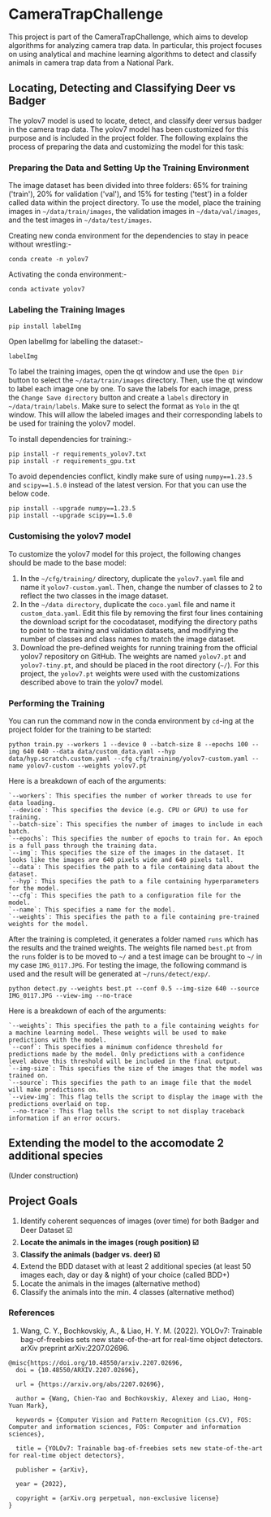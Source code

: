 # CameraTrapChallenge

This project is part of the CameraTrapChallenge, which aims to develop algorithms for analyzing camera trap data. In particular, this project focuses on using analytical and machine learning algorithms to detect and classify animals in camera trap data from a National Park.

## Locating, Detecting and Classifying Deer vs Badger
The yolov7 model is used to locate, detect, and classify deer versus badger in the camera trap data. The yolov7 model has been customized for this purpose and is included in the project folder. The following explains the process of preparing the data and customizing the model for this task:

### Preparing the Data and Setting Up the Training Environment
The image dataset has been divided into three folders: 65% for training ('train'), 20% for validation ('val'), and 15% for testing ('test') in a folder called data within the project directory. To use the model, place the training images in `~/data/train/images`, the validation images in `~/data/val/images`, and the test images in `~/data/test/images`.

Creating new conda environment for the dependencies to stay in peace without wrestling:-
```
conda create -n yolov7
```
Activating the conda environment:-
```
conda activate yolov7
```
### Labeling the Training Images
```
pip install labelImg
```
Open labelImg for labelling the dataset:-
```
labelImg
```
To label the training images, open the qt window and use the `Open Dir` button to select the `~/data/train/images` directory. Then, use the qt window to label each image one by one. To save the labels for each image, press the `Change Save directory` button and create a `labels` directory in `~/data/train/labels`. Make sure to select the format as `Yolo` in the qt window. This will allow the labeled images and their corresponding labels to be used for training the yolov7 model.

To install dependencies for training:-
```
pip install -r requirements_yolov7.txt
pip install -r requirements_gpu.txt
```

To avoid dependencies conflict, kindly make sure of using `numpy==1.23.5` and `scipy==1.5.0` instead of the latest version. For that you can use the below code.
```
pip install --upgrade numpy==1.23.5
pip install --upgrade scipy==1.5.0
```

### Customising the yolov7 model

To customize the yolov7 model for this project, the following changes should be made to the base model:

1. In the `~/cfg/training/` directory, duplicate the `yolov7.yaml` file and name it `yolov7-custom.yaml`. Then, change the number of classes to 2 to reflect the two classes in the image dataset.
2. In the `~/data directory`, duplicate the `coco.yaml` file and name it `custom_data.yaml`. Edit this file by removing the first four lines containing the download script for the cocodataset, modifying the directory paths to point to the training and validation datasets, and modifying the number of classes and class names to match the image dataset.
3. Download the pre-defined weights for running training from the official yolov7 repository on GitHub. The weights are named `yolov7.pt` and `yolov7-tiny.pt`, and should be placed in the root directory (`~/`). For this project, the `yolov7.pt` weights were used with the customizations described above to train the yolov7 model.

### Performing the Training

You can run the command now in the conda environment by `cd`-ing at the project folder for the training to be started:

```
python train.py --workers 1 --device 0 --batch-size 8 --epochs 100 --img 640 640 --data data/custom_data.yaml --hyp data/hyp.scratch.custom.yaml --cfg cfg/training/yolov7-custom.yaml --name yolov7-custom --weights yolov7.pt
```

Here is a breakdown of each of the arguments:

    `--workers`: This specifies the number of worker threads to use for data loading.
    `--device`: This specifies the device (e.g. CPU or GPU) to use for training.
    `--batch-size`: This specifies the number of images to include in each batch.
    `--epochs`: This specifies the number of epochs to train for. An epoch is a full pass through the training data.
    `--img`: This specifies the size of the images in the dataset. It looks like the images are 640 pixels wide and 640 pixels tall.
    `--data`: This specifies the path to a file containing data about the dataset.
    `--hyp`: This specifies the path to a file containing hyperparameters for the model.
    `--cfg`: This specifies the path to a configuration file for the model.
    `--name`: This specifies a name for the model.
    `--weights`: This specifies the path to a file containing pre-trained weights for the model.

After the training is completed, it generates a folder named `runs` which has the results and the trained weights. The weights file named `best.pt` from the `runs` folder is to be moved to `~/` and a test image can be brought to `~/` in my case `IMG_0117.JPG`.  For testing the image, the following command is used and the result will be generated at `~/runs/detect/exp/`.

```
python detect.py --weights best.pt --conf 0.5 --img-size 640 --source IMG_0117.JPG --view-img --no-trace
```

Here is a breakdown of each of the arguments:

    `--weights`: This specifies the path to a file containing weights for a machine learning model. These weights will be used to make predictions with the model.
    `--conf`: This specifies a minimum confidence threshold for predictions made by the model. Only predictions with a confidence level above this threshold will be included in the final output.
    `--img-size`: This specifies the size of the images that the model was trained on.
    `--source`: This specifies the path to an image file that the model will make predictions on.
    `--view-img`: This flag tells the script to display the image with the predictions overlaid on top.
    `--no-trace`: This flag tells the script to not display traceback information if an error occurs.

## Extending the model to the accomodate 2 additional species
(Under construction)

## Project Goals
1. Identify coherent sequences of images (over time) for both Badger and Deer Dataset :ballot_box_with_check:
2. **Locate the animals in the images (rough position) :ballot_box_with_check:**
3. **Classify the animals (badger vs. deer) :ballot_box_with_check:**
4. Extend the BDD dataset with at least 2 additional species (at least 50 images each, day or day & night) of your choice (called BDD+)
5. Locate the animals in the images (alternative method)
6. Classify the animals into the min. 4 classes (alternative method)

### References

1. Wang, C. Y., Bochkovskiy, A., & Liao, H. Y. M. (2022). YOLOv7: Trainable bag-of-freebies sets new state-of-the-art for real-time object detectors. arXiv preprint arXiv:2207.02696.
```
@misc{https://doi.org/10.48550/arxiv.2207.02696,
  doi = {10.48550/ARXIV.2207.02696},
  
  url = {https://arxiv.org/abs/2207.02696},
  
  author = {Wang, Chien-Yao and Bochkovskiy, Alexey and Liao, Hong-Yuan Mark},
  
  keywords = {Computer Vision and Pattern Recognition (cs.CV), FOS: Computer and information sciences, FOS: Computer and information sciences},
  
  title = {YOLOv7: Trainable bag-of-freebies sets new state-of-the-art for real-time object detectors},
  
  publisher = {arXiv},
  
  year = {2022},
  
  copyright = {arXiv.org perpetual, non-exclusive license}
}

```




